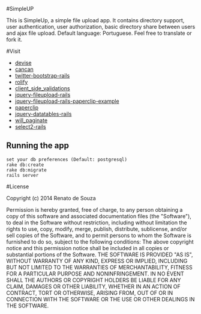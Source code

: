 #SimpleUP

This is SimpleUp, a simple file upload app. It contains directory support, user authentication, user authorization, 
basic directory share between users and ajax file upload. Default language: Portuguese. Feel free to translate or fork it.

#Visit

* [devise](https://github.com/plataformatec/devise)
* [cancan](https://github.com/ryanb/cancan)
* [twitter-bootstrap-rails](https://github.com/seyhunak/twitter-bootstrap-rails)
* [rolify](https://github.com/RolifyCommunity/rolify)
* [client_side_validations](https://github.com/bcardarella/client_side_validations)
* [jquery-fileupload-rails](https://github.com/tors/jquery-fileupload-rails)
* [jquery-fileupload-rails-paperclip-example](https://github.com/tors/jquery-fileupload-rails-paperclip-example)
* [paperclip](https://github.com/thoughtbot/paperclip)
* [jquery-datatables-rails](https://github.com/rweng/jquery-datatables-rails)
* [will_paginate](https://github.com/mislav/will_paginate)
* [select2-rails](https://github.com/argerim/select2-rails)

## Running the app

    set your db preferences (Default: postgresql)
    rake db:create
    rake db:migrate
    rails server

#License

Copyright (c) 2014 Renato de Souza

Permission is hereby granted, free of charge, to any person obtaining a copy of this software and associated documentation files (the "Software"), to deal in the Software without restriction, including without limitation the rights to use, copy, modify, merge, publish, distribute, sublicense, and/or sell copies of the Software, and to permit persons to whom the Software is furnished to do so, subject to the following conditions: The above copyright notice and this permission notice shall be included in all copies or substantial portions of the Software. THE SOFTWARE IS PROVIDED "AS IS", WITHOUT WARRANTY OF ANY KIND, EXPRESS OR IMPLIED, INCLUDING BUT NOT LIMITED TO THE WARRANTIES OF MERCHANTABILITY, FITNESS FOR A PARTICULAR PURPOSE AND NONINFRINGEMENT. IN NO EVENT SHALL THE AUTHORS OR COPYRIGHT HOLDERS BE LIABLE FOR ANY CLAIM, DAMAGES OR OTHER LIABILITY, WHETHER IN AN ACTION OF CONTRACT, TORT OR OTHERWISE, ARISING FROM, OUT OF OR IN CONNECTION WITH THE SOFTWARE OR THE USE OR OTHER DEALINGS IN THE SOFTWARE.
